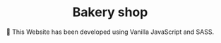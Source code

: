 <div align="center">
<h1>Bakery shop</h1>

 <p>🚀 This Website has been developed using Vanilla JavaScript and SASS.</p>
</div>
